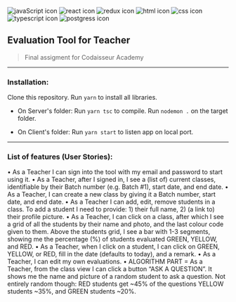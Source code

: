 ![javaScript icon](https://github.com/Zefevr/FinalEvaluation/blob/master/dev-icons/js.svg)
![react icon](https://github.com/Zefevr/FinalEvaluation/blob/master/dev-icons/react.svg)
![redux icon](https://github.com/Zefevr/FinalEvaluation/blob/master/dev-icons/redux.svg)
![html icon](https://github.com/Zefevr/FinalEvaluation/blob/master/dev-icons/html.svg)
![css icon](https://github.com/Zefevr/FinalEvaluation/blob/master/dev-icons/css.svg)
![typescript icon](https://github.com/Zefevr/FinalEvaluation/blob/master/dev-icons/ts.svg)
![postgress icon](https://github.com/Zefevr/FinalEvaluation/blob/master/dev-icons/postgress.svg)

## Evaluation Tool for Teacher
> Final assigment for Codaisseur Academy

_______________________________________________________________________________

### Installation:

Clone this repository. Run `yarn` to install all libraries.

* On Server's folder: Run `yarn tsc` to compile. Run `nodemon .` on the target folder.

* On Client's folder: Run `yarn start` to listen app on local port.

_______________________________________________________________________________

### List of features (User Stories):

• As a Teacher I can sign into the tool with my email and password to start using it.
• As a Teacher, after I signed in, I see a (list of) current classes, identifiable by their Batch number
(e.g. Batch #1), start date, and end date.
• As a Teacher, I can create a new class by giving it a Batch number, start date, and end date.
• As a Teacher I can add, edit, remove students in a class. To add a student I need to provide: 1)
their full name, 2) (a link to) their profile picture.
• As a Teacher, I can click on a class, after which I see a grid of all the students by their name and
photo, and the last colour code given to them. Above the students grid, I see a bar with 1-3
segments, showing me the percentage (%) of students evaluated GREEN, YELLOW, and RED.
• As a Teacher, when I click on a student, I can click on GREEN, YELLOW, or RED, fill in
the date (defaults to today), and a remark.
• As a Teacher, I can edit my own evaluations.
• ALGORITHM PART = As a Teacher, from the class view I can click a button “ASK A
QUESTION”. It shows me the name and picture of a random student to ask a question. Not
entirely random though: RED students get ~45% of the questions YELLOW students
~35%, and GREEN students ~20%.
